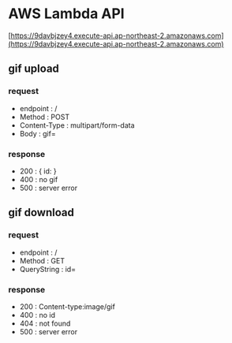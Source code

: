 # AWS Lambda API
[https://9davbjzey4.execute-api.ap-northeast-2.amazonaws.com](https://9davbjzey4.execute-api.ap-northeast-2.amazonaws.com)

## gif upload
### request
- endpoint : /
- Method : POST
- Content-Type : multipart/form-data
- Body : gif=<file>
### response
- 200 : { id: <id> }
- 400 : no gif
- 500 : server error

## gif download
### request
- endpoint : /
- Method : GET
- QueryString : id=<id>
### response
- 200 : Content-type:image/gif
- 400 : no id
- 404 : not found
- 500 : server error